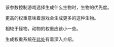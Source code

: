该参数控制游戏选择生成什么生物时，生物的优先度。

更高的权重意味着游戏会生成更多的这种生物。

相较于怪物，动物的权重应该小一些。

生成权重系统在[此处](https://mcreator.net/wiki/mob-spawning-parameters)有着深入介绍。
